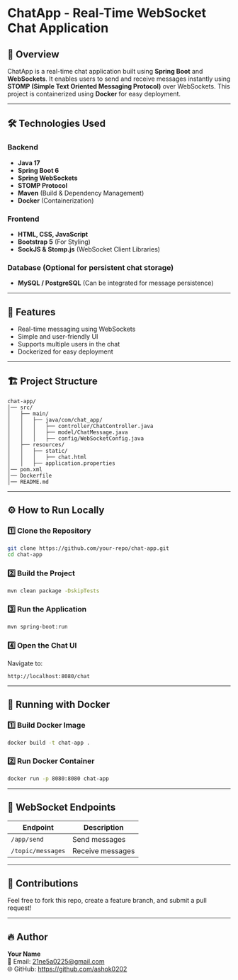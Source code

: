 # ChatApp - Real-Time WebSocket Chat Application

## 📌 Overview
ChatApp is a real-time chat application built using **Spring Boot** and **WebSockets**. It enables users to send and receive messages instantly using **STOMP (Simple Text Oriented Messaging Protocol)** over WebSockets. This project is containerized using **Docker** for easy deployment.

---

## 🛠️ Technologies Used

### **Backend**
- **Java 17**
- **Spring Boot 6**
- **Spring WebSockets**
- **STOMP Protocol**
- **Maven** (Build & Dependency Management)
- **Docker** (Containerization)

### **Frontend**
- **HTML, CSS, JavaScript**
- **Bootstrap 5** (For Styling)
- **SockJS & Stomp.js** (WebSocket Client Libraries)

### **Database** (Optional for persistent chat storage)
- **MySQL / PostgreSQL** (Can be integrated for message persistence)

---

## 🚀 Features
- Real-time messaging using WebSockets
- Simple and user-friendly UI
- Supports multiple users in the chat
- Dockerized for easy deployment

---

## 🏗️ Project Structure
```
chat-app/
│── src/
│   ├── main/
│   │   ├── java/com/chat_app/
│   │   │   ├── controller/ChatController.java
│   │   │   ├── model/ChatMessage.java
│   │   │   ├── config/WebSocketConfig.java
│   ├── resources/
│   │   ├── static/
│   │   │   ├── chat.html
│   │   ├── application.properties
│── pom.xml
│── Dockerfile
│── README.md
```

---

## ⚙️ How to Run Locally
### **1️⃣ Clone the Repository**
```sh
git clone https://github.com/your-repo/chat-app.git
cd chat-app
```

### **2️⃣ Build the Project**
```sh
mvn clean package -DskipTests
```

### **3️⃣ Run the Application**
```sh
mvn spring-boot:run
```

### **4️⃣ Open the Chat UI**
Navigate to:
```
http://localhost:8080/chat
```

---

## 🐳 Running with Docker
### **1️⃣ Build Docker Image**
```sh
docker build -t chat-app .
```

### **2️⃣ Run Docker Container**
```sh
docker run -p 8080:8080 chat-app
```

---

## 📜 WebSocket Endpoints
| Endpoint         | Description |
|-----------------|-------------|
| `/app/send`     | Send messages |
| `/topic/messages` | Receive messages |

---

## 📩 Contributions
Feel free to fork this repo, create a feature branch, and submit a pull request!

---

## 🔥 Author
**Your Name**  
📧 Email: 21ne5a0225@gmail.com  
🌐 GitHub: https://github.com/ashok0202



